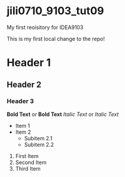 # jili0710_9103_tut09

My first reoisitory for IDEA9103

This is my first local change to the repo!

# Header 1
## Header 2
### Header 3

**Bold Text** or __Bold Text__
*Italic Text* or _Italic Text_

- Item 1
- Item 2
  - Subitem 2.1
  - Subitem 2.2

1. First Item
2. Second Item
3. Third Item